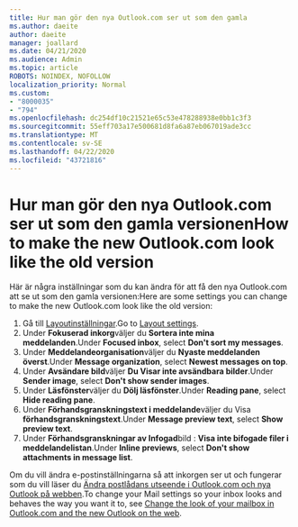 ```yaml
---
title: Hur man gör den nya Outlook.com ser ut som den gamla
ms.author: daeite
author: daeite
manager: joallard
ms.date: 04/21/2020
ms.audience: Admin
ms.topic: article
ROBOTS: NOINDEX, NOFOLLOW
localization_priority: Normal
ms.custom:
- "8000035"
- "794"
ms.openlocfilehash: dc254df10c21521e65c53e478288938e0bb1c3f3
ms.sourcegitcommit: 55eff703a17e500681d8fa6a87eb067019ade3cc
ms.translationtype: MT
ms.contentlocale: sv-SE
ms.lasthandoff: 04/22/2020
ms.locfileid: "43721816"
---
```

# <a name="how-to-make-the-new-outlookcom-look-like-the-old-version"></a><span data-ttu-id="5e4be-102">Hur man gör den nya Outlook.com ser ut som den gamla versionen</span><span class="sxs-lookup"><span data-stu-id="5e4be-102">How to make the new Outlook.com look like the old version</span></span>

<span data-ttu-id="5e4be-103">Här är några inställningar som du kan ändra för att få den nya Outlook.com att se ut som den gamla versionen:</span><span class="sxs-lookup"><span data-stu-id="5e4be-103">Here are some settings you can change to make the new Outlook.com look like the old version:</span></span>

1. <span data-ttu-id="5e4be-104">Gå till [Layoutinställningar](https://outlook.live.com/mail/options/mail/layout).</span><span class="sxs-lookup"><span data-stu-id="5e4be-104">Go to [Layout settings](https://outlook.live.com/mail/options/mail/layout).</span></span>
1. <span data-ttu-id="5e4be-105">Under **Fokuserad inkorg**väljer du **Sortera inte mina meddelanden**.</span><span class="sxs-lookup"><span data-stu-id="5e4be-105">Under **Focused inbox**, select **Don't sort my messages**.</span></span>
1. <span data-ttu-id="5e4be-106">Under **Meddelandeorganisation**väljer du **Nyaste meddelanden överst**.</span><span class="sxs-lookup"><span data-stu-id="5e4be-106">Under **Message organization**, select **Newest messages on top**.</span></span>
1. <span data-ttu-id="5e4be-107">Under **Avsändare bild**väljer **Du Visar inte avsändbara bilder**.</span><span class="sxs-lookup"><span data-stu-id="5e4be-107">Under **Sender image**, select **Don't show sender images**.</span></span>
1. <span data-ttu-id="5e4be-108">Under **Läsfönster**väljer du **Dölj läsfönster**.</span><span class="sxs-lookup"><span data-stu-id="5e4be-108">Under **Reading pane**, select **Hide reading pane**.</span></span>
1. <span data-ttu-id="5e4be-109">Under **Förhandsgranskningstext i meddelande**väljer du Visa **förhandsgranskningstext**.</span><span class="sxs-lookup"><span data-stu-id="5e4be-109">Under **Message preview text**, select **Show preview text**.</span></span>
1. <span data-ttu-id="5e4be-110">Under **Förhandsgranskningar av Infogad**bild : **Visa inte bifogade filer i meddelandelistan**.</span><span class="sxs-lookup"><span data-stu-id="5e4be-110">Under **Inline previews**, select **Don't show attachments in message list**.</span></span>

<span data-ttu-id="5e4be-111">Om du vill ändra e-postinställningarna så att inkorgen ser ut och fungerar som du vill läser du [Ändra postlådans utseende i Outlook.com och nya Outlook på webben](https://support.office.com/article/b41c2ecb-f23c-42b3-b7f8-659646d5e58c?wt.mc_id=Office_Outlook_com_Alchemy).</span><span class="sxs-lookup"><span data-stu-id="5e4be-111">To change your Mail settings so your inbox looks and behaves the way you want it to, see [Change the look of your mailbox in Outlook.com and the new Outlook on the web](https://support.office.com/article/b41c2ecb-f23c-42b3-b7f8-659646d5e58c?wt.mc_id=Office_Outlook_com_Alchemy).</span></span>